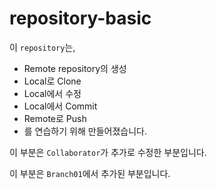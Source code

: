 # repository-basic
이 `repository`는,
* Remote repository의 생성
* Local로 Clone
* Local에서 수정
* Local에서 Commit
* Remote로 Push
* 를 연습하기 위해 만들어졌습니다.

이 부분은 `Collaborator`가 추가로 수정한 부분입니다.

이 부분은 `Branch01`에서 추가된 부분입니다.
